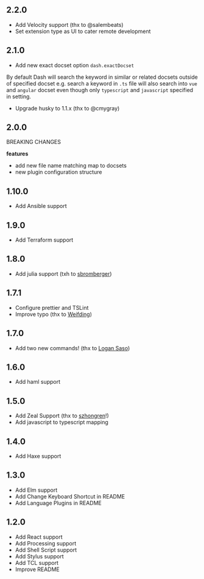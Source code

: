 ## 2.2.0

- Add Velocity support (thx to @salembeats)
- Set extension type as UI to cater remote development

## 2.1.0

- Add new exact docset option `dash.exactDocset`

By default Dash will search the keyword in similar or related docsets outside of specified docset e.g. search a keyword in `.ts` file will also search into `vue` and `angular` docset even though only `typescript` and `javascript` specified in setting.

- Upgrade husky to 1.1.x (thx to @cmygray)

## 2.0.0

BREAKING CHANGES

**features**

- add new file name matching map to docsets
- new plugin configuration structure

## 1.10.0

- Add Ansible support

## 1.9.0

- Add Terraform support

## 1.8.0

- Add julia support (txh to [sbromberger](https://github.com/sbromberger))

## 1.7.1

- Configure prettier and TSLint
- Improve typo (thx to [Weifding](https://github.com/weifding))

## 1.7.0

- Add two new commands! (thx to [Logan Saso](https://github.com/HazardDev))

## 1.6.0

- Add haml support

## 1.5.0

- Add Zeal Support (thx to [szhongren](https://github.com/szhongren)!)
- Add javascript to typescript mapping

## 1.4.0

- Add Haxe support

## 1.3.0

- Add Elm support
- Add Change Keyboard Shortcut in README
- Add Language Plugins in README

## 1.2.0

- Add React support
- Add Processing support
- Add Shell Script support
- Add Stylus support
- Add TCL support
- Improve README
